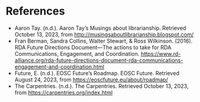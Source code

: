 # References

- Aaron Tay. (n.d.). Aaron Tay’s Musings about librarianship. Retrieved October 13, 2023, from http://musingsaboutlibrarianship.blogspot.com/
- Fran Berman, Sandra Collins, Walter Stewart, & Ross Wilkinson. (2016). RDA Future Directions Document—The actions to take for RDA Communications, Engagement, and Coordination. https://www.rd-alliance.org/rda-future-directions-document-rda-communications-engagement-and-coordination.html
- Future, E. (n.d.). EOSC Future’s Roadmap. EOSC Future. Retrieved August 24, 2023, from https://eoscfuture.eu/about/roadmap/
- The Carpentries. (n.d.). The Carpentries. Retrieved October 13, 2023, from https://carpentries.org/index.html
